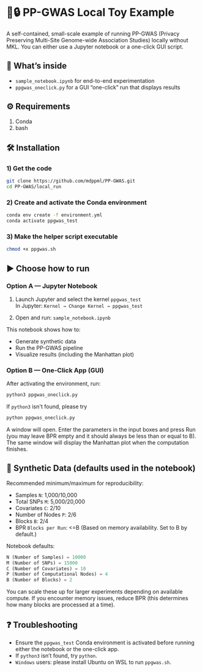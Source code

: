 # 🧬🔒 PP-GWAS Local Toy Example

A self-contained, small-scale example of running PP-GWAS (Privacy Preserving Multi-Site Genome-wide Association Studies) locally without MKL. You can either use a Jupyter notebook or a one-click GUI script.

## 📂 What’s inside

- `sample_notebook.ipynb` for end-to-end experimentation
- `ppgwas_oneclick.py` for a GUI “one-click” run that displays results

## ⚙️ Requirements

1. Conda
2. bash

## 🛠 Installation

### 1) Get the code

```bash
git clone https://github.com/mdppml/PP-GWAS.git
cd PP-GWAS/local_run
```

### 2) Create and activate the Conda environment
```bash
conda env create -f environment.yml
conda activate ppgwas_test
```

### 3) Make the helper script executable
```bash
chmod +x ppgwas.sh
```

## ▶️ Choose how to run

### Option A — Jupyter Notebook

1) Launch Jupyter and select the kernel `ppgwas_test`  
   In Jupyter: `Kernel → Change Kernel → ppgwas_test`

2) Open and run: `sample_notebook.ipynb`

This notebook shows how to:
- Generate synthetic data
- Run the PP-GWAS pipeline
- Visualize results (including the Manhattan plot)

### Option B — One-Click App (GUI)

After activating the environment, run:

```bash
python3 ppgwas_oneclick.py
```
If `python3` isn't found, please try
```bash
python ppgwas_oneclick.py
```

A window will open. Enter the parameters in the input boxes and press Run (you may leave BPR empty and it should always be less than or equal to B). The same window will display the Manhattan plot when the computation finishes.

## 🔧 Synthetic Data (defaults used in the notebook)

Recommended minimum/maximum for reproducibility:
- Samples `N`: 1,000/10,000
- Total SNPs `M`: 5,000/20,000
- Covariates `C`: 2/10
- Number of Nodes `P`: 2/6
- Blocks `B`: 2/4
- BPR `Blocks per Run`: <=B (Based on memory availability. Set to B by default.)
  
Notebook defaults:

```python
N (Number of Samples) = 10000
M (Number of SNPs) = 15000
C (Number of Covariates) = 10
P (Number of Computational Nodes) = 4
B (Number of Blocks) = 2
```

You can scale these up for larger experiments depending on available compute. If you encounter memory issues, reduce BPR (this determines how many blocks are processed at a time).

## ❓ Troubleshooting

- Ensure the `ppgwas_test` Conda environment is activated before running either the notebook or the one-click app.
- If `python3` isn’t found, try `python`.
- `Windows` users: please install Ubuntu on WSL to run `ppgwas.sh`.
